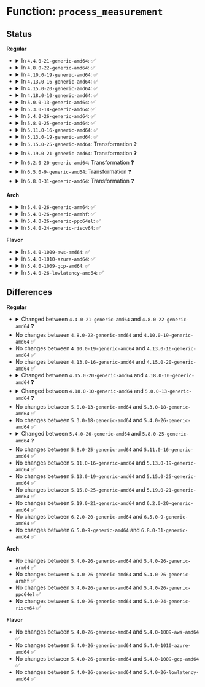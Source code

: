 # Function: <code>process_measurement</code>

## Status
<b>Regular</b>
<ul>
<li>
<details>
<summary>In <code>4.4.0-21-generic-amd64</code>: ✅</summary>

```c
int process_measurement(struct file * file, int mask, int function, int opened)
```

```json
{
  "name": "process_measurement",
  "collision_type": "Unique Static",
  "inline_type": "No",
  "funcs": [
    {
      "addr": 18446744071582610240,
      "name": "process_measurement",
      "external": false,
      "loc": "security/integrity/ima/ima_main.c:157",
      "file": "security/integrity/ima/ima_main.c",
      "inline": "seen, unknown",
      "caller_inline": [],
      "caller_func": [
        "security/integrity/ima/ima_main.c:ima_file_check",
        "security/integrity/ima/ima_main.c:ima_file_mmap",
        "security/integrity/ima/ima_main.c:ima_bprm_check",
        "security/integrity/ima/ima_main.c:ima_module_check",
        "security/integrity/ima/ima_main.c:ima_fw_from_file"
      ]
    }
  ],
  "symbols": [
    {
      "addr": 18446744071582610240,
      "name": "process_measurement",
      "section": ".text",
      "bind": "STB_LOCAL",
      "size": 1145
    }
  ]
}
```
</details>
</li>
<li>
<details>
<summary>In <code>4.8.0-22-generic-amd64</code>: ✅</summary>

```c
int process_measurement(struct file * file, char * buf, loff_t size, int mask, enum ima_hooks func, int opened)
```

```json
{
  "name": "process_measurement",
  "collision_type": "Unique Static",
  "inline_type": "No",
  "funcs": [
    {
      "addr": 18446744071582856080,
      "name": "process_measurement",
      "external": false,
      "loc": "security/integrity/ima/ima_main.c:157",
      "file": "security/integrity/ima/ima_main.c",
      "inline": "seen, unknown",
      "caller_inline": [],
      "caller_func": [
        "security/integrity/ima/ima_main.c:ima_post_read_file",
        "security/integrity/ima/ima_main.c:ima_file_check",
        "security/integrity/ima/ima_main.c:ima_bprm_check",
        "security/integrity/ima/ima_main.c:ima_file_mmap"
      ]
    }
  ],
  "symbols": [
    {
      "addr": 18446744071582856080,
      "name": "process_measurement",
      "section": ".text",
      "bind": "STB_LOCAL",
      "size": 1443
    }
  ]
}
```
</details>
</li>
<li>
<details>
<summary>In <code>4.10.0-19-generic-amd64</code>: ✅</summary>

```c
int process_measurement(struct file * file, char * buf, loff_t size, int mask, enum ima_hooks func, int opened)
```

```json
{
  "name": "process_measurement",
  "collision_type": "Unique Static",
  "inline_type": "No",
  "funcs": [
    {
      "addr": 18446744071582952688,
      "name": "process_measurement",
      "external": false,
      "loc": "security/integrity/ima/ima_main.c:158",
      "file": "security/integrity/ima/ima_main.c",
      "inline": "seen, unknown",
      "caller_inline": [],
      "caller_func": [
        "security/integrity/ima/ima_main.c:ima_post_read_file",
        "security/integrity/ima/ima_main.c:ima_file_check",
        "security/integrity/ima/ima_main.c:ima_bprm_check",
        "security/integrity/ima/ima_main.c:ima_file_mmap"
      ]
    }
  ],
  "symbols": [
    {
      "addr": 18446744071582952688,
      "name": "process_measurement",
      "section": ".text",
      "bind": "STB_LOCAL",
      "size": 1680
    }
  ]
}
```
</details>
</li>
<li>
<details>
<summary>In <code>4.13.0-16-generic-amd64</code>: ✅</summary>

```c
int process_measurement(struct file * file, char * buf, loff_t size, int mask, enum ima_hooks func, int opened)
```

```json
{
  "name": "process_measurement",
  "collision_type": "Unique Static",
  "inline_type": "No",
  "funcs": [
    {
      "addr": 18446744071583002656,
      "name": "process_measurement",
      "external": false,
      "loc": "security/integrity/ima/ima_main.c:158",
      "file": "security/integrity/ima/ima_main.c",
      "inline": "seen, unknown",
      "caller_inline": [],
      "caller_func": [
        "security/integrity/ima/ima_main.c:ima_post_read_file",
        "security/integrity/ima/ima_main.c:ima_file_check",
        "security/integrity/ima/ima_main.c:ima_bprm_check",
        "security/integrity/ima/ima_main.c:ima_file_mmap"
      ]
    }
  ],
  "symbols": [
    {
      "addr": 18446744071583002656,
      "name": "process_measurement",
      "section": ".text",
      "bind": "STB_LOCAL",
      "size": 1686
    }
  ]
}
```
</details>
</li>
<li>
<details>
<summary>In <code>4.15.0-20-generic-amd64</code>: ✅</summary>

```c
int process_measurement(struct file * file, char * buf, loff_t size, int mask, enum ima_hooks func, int opened)
```

```json
{
  "name": "process_measurement",
  "collision_type": "Unique Static",
  "inline_type": "No",
  "funcs": [
    {
      "addr": 18446744071583166784,
      "name": "process_measurement",
      "external": false,
      "loc": "security/integrity/ima/ima_main.c:162",
      "file": "security/integrity/ima/ima_main.c",
      "inline": "seen, unknown",
      "caller_inline": [],
      "caller_func": [
        "security/integrity/ima/ima_main.c:ima_post_read_file",
        "security/integrity/ima/ima_main.c:ima_file_check",
        "security/integrity/ima/ima_main.c:ima_bprm_check",
        "security/integrity/ima/ima_main.c:ima_file_mmap"
      ]
    }
  ],
  "symbols": [
    {
      "addr": 18446744071583166784,
      "name": "process_measurement",
      "section": ".text",
      "bind": "STB_LOCAL",
      "size": 1670
    }
  ]
}
```
</details>
</li>
<li>
<details>
<summary>In <code>4.18.0-10-generic-amd64</code>: ✅</summary>

```c
int process_measurement(struct file * file, const struct cred * cred, u32 secid, char * buf, loff_t size, int mask, enum ima_hooks func, int opened)
```

```json
{
  "name": "process_measurement",
  "collision_type": "Unique Static",
  "inline_type": "No",
  "funcs": [
    {
      "addr": 18446744071583371920,
      "name": "process_measurement",
      "external": false,
      "loc": "security/integrity/ima/ima_main.c:169",
      "file": "security/integrity/ima/ima_main.c",
      "inline": "seen, unknown",
      "caller_inline": [],
      "caller_func": [
        "security/integrity/ima/ima_main.c:ima_post_read_file",
        "security/integrity/ima/ima_main.c:ima_file_check",
        "security/integrity/ima/ima_main.c:ima_bprm_check",
        "security/integrity/ima/ima_main.c:ima_bprm_check",
        "security/integrity/ima/ima_main.c:ima_file_mmap"
      ]
    }
  ],
  "symbols": [
    {
      "addr": 18446744071583371920,
      "name": "process_measurement",
      "section": ".text",
      "bind": "STB_LOCAL",
      "size": 2378
    }
  ]
}
```
</details>
</li>
<li>
<details>
<summary>In <code>5.0.0-13-generic-amd64</code>: ✅</summary>

```c
int process_measurement(struct file * file, const struct cred * cred, u32 secid, char * buf, loff_t size, int mask, enum ima_hooks func)
```

```json
{
  "name": "process_measurement",
  "collision_type": "Unique Static",
  "inline_type": "No",
  "funcs": [
    {
      "addr": 18446744071583490688,
      "name": "process_measurement",
      "external": false,
      "loc": "security/integrity/ima/ima_main.c:171",
      "file": "security/integrity/ima/ima_main.c",
      "inline": "seen, unknown",
      "caller_inline": [],
      "caller_func": [
        "security/integrity/ima/ima_main.c:ima_post_read_file",
        "security/integrity/ima/ima_main.c:ima_file_check",
        "security/integrity/ima/ima_main.c:ima_bprm_check",
        "security/integrity/ima/ima_main.c:ima_bprm_check",
        "security/integrity/ima/ima_main.c:ima_file_mmap"
      ]
    }
  ],
  "symbols": [
    {
      "addr": 18446744071583490688,
      "name": "process_measurement",
      "section": ".text",
      "bind": "STB_LOCAL",
      "size": 2337
    }
  ]
}
```
</details>
</li>
<li>
<details>
<summary>In <code>5.3.0-18-generic-amd64</code>: ✅</summary>

```c
int process_measurement(struct file * file, const struct cred * cred, u32 secid, char * buf, loff_t size, int mask, enum ima_hooks func)
```

```json
{
  "name": "process_measurement",
  "collision_type": "Unique Static",
  "inline_type": "No",
  "funcs": [
    {
      "addr": 18446744071583677248,
      "name": "process_measurement",
      "external": false,
      "loc": "security/integrity/ima/ima_main.c:192",
      "file": "security/integrity/ima/ima_main.c",
      "inline": "seen, unknown",
      "caller_inline": [],
      "caller_func": [
        "security/integrity/ima/ima_main.c:ima_post_read_file",
        "security/integrity/ima/ima_main.c:ima_file_check",
        "security/integrity/ima/ima_main.c:ima_bprm_check",
        "security/integrity/ima/ima_main.c:ima_bprm_check",
        "security/integrity/ima/ima_main.c:ima_file_mmap"
      ]
    }
  ],
  "symbols": [
    {
      "addr": 18446744071583677248,
      "name": "process_measurement",
      "section": ".text",
      "bind": "STB_LOCAL",
      "size": 2676
    }
  ]
}
```
</details>
</li>
<li>
<details>
<summary>In <code>5.4.0-26-generic-amd64</code>: ✅</summary>

```c
int process_measurement(struct file * file, const struct cred * cred, u32 secid, char * buf, loff_t size, int mask, enum ima_hooks func)
```

```json
{
  "name": "process_measurement",
  "collision_type": "Unique Static",
  "inline_type": "No",
  "funcs": [
    {
      "addr": 18446744071583783952,
      "name": "process_measurement",
      "external": false,
      "loc": "security/integrity/ima/ima_main.c:192",
      "file": "security/integrity/ima/ima_main.c",
      "inline": "seen, unknown",
      "caller_inline": [],
      "caller_func": [
        "security/integrity/ima/ima_main.c:ima_post_read_file",
        "security/integrity/ima/ima_main.c:ima_file_check",
        "security/integrity/ima/ima_main.c:ima_bprm_check",
        "security/integrity/ima/ima_main.c:ima_bprm_check",
        "security/integrity/ima/ima_main.c:ima_file_mmap"
      ]
    }
  ],
  "symbols": [
    {
      "addr": 18446744071583783952,
      "name": "process_measurement",
      "section": ".text",
      "bind": "STB_LOCAL",
      "size": 2849
    }
  ]
}
```
</details>
</li>
<li>
<details>
<summary>In <code>5.8.0-25-generic-amd64</code>: ✅</summary>

```c
int process_measurement(struct file * file, const struct cred * cred, struct lsmblob * blob, char * buf, loff_t size, int mask, enum ima_hooks func)
```

```json
{
  "name": "process_measurement",
  "collision_type": "Unique Static",
  "inline_type": "No",
  "funcs": [
    {
      "addr": 18446744071584175008,
      "name": "process_measurement",
      "external": false,
      "loc": "security/integrity/ima/ima_main.c:190",
      "file": "security/integrity/ima/ima_main.c",
      "inline": "seen, unknown",
      "caller_inline": [],
      "caller_func": [
        "security/integrity/ima/ima_main.c:ima_post_read_file",
        "security/integrity/ima/ima_main.c:ima_file_check",
        "security/integrity/ima/ima_main.c:ima_bprm_check",
        "security/integrity/ima/ima_main.c:ima_bprm_check",
        "security/integrity/ima/ima_main.c:ima_file_mmap"
      ]
    }
  ],
  "symbols": [
    {
      "addr": 18446744071584175008,
      "name": "process_measurement",
      "section": ".text",
      "bind": "STB_LOCAL",
      "size": 2580
    }
  ]
}
```
</details>
</li>
<li>
<details>
<summary>In <code>5.11.0-16-generic-amd64</code>: ✅</summary>

```c
int process_measurement(struct file * file, const struct cred * cred, struct lsmblob * blob, char * buf, loff_t size, int mask, enum ima_hooks func)
```

```json
{
  "name": "process_measurement",
  "collision_type": "Unique Static",
  "inline_type": "No",
  "funcs": [
    {
      "addr": 18446744071584293872,
      "name": "process_measurement",
      "external": false,
      "loc": "security/integrity/ima/ima_main.c:196",
      "file": "security/integrity/ima/ima_main.c",
      "inline": "seen, unknown",
      "caller_inline": [],
      "caller_func": [
        "security/integrity/ima/ima_main.c:ima_post_read_file",
        "security/integrity/ima/ima_main.c:ima_read_file",
        "security/integrity/ima/ima_main.c:ima_file_check",
        "security/integrity/ima/ima_main.c:ima_bprm_check",
        "security/integrity/ima/ima_main.c:ima_bprm_check",
        "security/integrity/ima/ima_main.c:ima_file_mmap"
      ]
    }
  ],
  "symbols": [
    {
      "addr": 18446744071584293872,
      "name": "process_measurement",
      "section": ".text",
      "bind": "STB_LOCAL",
      "size": 2717
    }
  ]
}
```
</details>
</li>
<li>
<details>
<summary>In <code>5.13.0-19-generic-amd64</code>: ✅</summary>

```c
int process_measurement(struct file * file, const struct cred * cred, struct lsmblob * blob, char * buf, loff_t size, int mask, enum ima_hooks func)
```

```json
{
  "name": "process_measurement",
  "collision_type": "Unique Static",
  "inline_type": "No",
  "funcs": [
    {
      "addr": 18446744071584327792,
      "name": "process_measurement",
      "external": false,
      "loc": "security/integrity/ima/ima_main.c:196",
      "file": "security/integrity/ima/ima_main.c",
      "inline": "seen, unknown",
      "caller_inline": [],
      "caller_func": [
        "security/integrity/ima/ima_main.c:ima_post_read_file",
        "security/integrity/ima/ima_main.c:ima_read_file",
        "security/integrity/ima/ima_main.c:ima_file_check",
        "security/integrity/ima/ima_main.c:ima_bprm_check",
        "security/integrity/ima/ima_main.c:ima_bprm_check",
        "security/integrity/ima/ima_main.c:ima_file_mmap"
      ]
    }
  ],
  "symbols": [
    {
      "addr": 18446744071584327792,
      "name": "process_measurement",
      "section": ".text",
      "bind": "STB_LOCAL",
      "size": 2739
    }
  ]
}
```
</details>
</li>
<li>
<details>
<summary>In <code>5.15.0-25-generic-amd64</code>: Transformation ❓</summary>

```c
int process_measurement(struct file * file, const struct cred * cred, struct lsmblob * blob, char * buf, loff_t size, int mask, enum ima_hooks func)
```

```json
{
  "name": "process_measurement",
  "collision_type": "Unique Static",
  "inline_type": "No",
  "funcs": [
    {
      "addr": 0,
      "name": "process_measurement",
      "external": false,
      "loc": "security/integrity/ima/ima_main.c:201",
      "file": "security/integrity/ima/ima_main.c",
      "inline": "seen, unknown",
      "caller_inline": [],
      "caller_func": [
        "security/integrity/ima/ima_main.c:ima_post_read_file",
        "security/integrity/ima/ima_main.c:ima_read_file",
        "security/integrity/ima/ima_main.c:ima_file_check",
        "security/integrity/ima/ima_main.c:ima_bprm_check",
        "security/integrity/ima/ima_main.c:ima_bprm_check",
        "security/integrity/ima/ima_main.c:ima_file_mmap"
      ]
    }
  ],
  "symbols": [
    {
      "addr": 18446744071584715280,
      "name": "process_measurement",
      "section": ".text",
      "bind": "STB_LOCAL",
      "size": 2932
    },
    {
      "addr": 18446744071592308121,
      "name": "process_measurement.cold",
      "section": ".text",
      "bind": "STB_LOCAL",
      "size": 125
    }
  ]
}
```
</details>
</li>
<li>
<details>
<summary>In <code>5.19.0-21-generic-amd64</code>: Transformation ❓</summary>

```c
int process_measurement(struct file * file, const struct cred * cred, struct lsmblob * blob, char * buf, loff_t size, int mask, enum ima_hooks func)
```

```json
{
  "name": "process_measurement",
  "collision_type": "Unique Static",
  "inline_type": "No",
  "funcs": [
    {
      "addr": 0,
      "name": "process_measurement",
      "external": false,
      "loc": "security/integrity/ima/ima_main.c:201",
      "file": "security/integrity/ima/ima_main.c",
      "inline": "seen, unknown",
      "caller_inline": [],
      "caller_func": [
        "security/integrity/ima/ima_main.c:ima_post_read_file",
        "security/integrity/ima/ima_main.c:ima_read_file",
        "security/integrity/ima/ima_main.c:ima_file_check",
        "security/integrity/ima/ima_main.c:ima_bprm_check",
        "security/integrity/ima/ima_main.c:ima_bprm_check",
        "security/integrity/ima/ima_main.c:ima_file_mmap"
      ]
    }
  ],
  "symbols": [
    {
      "addr": 18446744071585390096,
      "name": "process_measurement",
      "section": ".text",
      "bind": "STB_LOCAL",
      "size": 2914
    },
    {
      "addr": 18446744071594090441,
      "name": "process_measurement.cold",
      "section": ".text",
      "bind": "STB_LOCAL",
      "size": 125
    }
  ]
}
```
</details>
</li>
<li>
<details>
<summary>In <code>6.2.0-20-generic-amd64</code>: Transformation ❓</summary>

```c
int process_measurement(struct file * file, const struct cred * cred, struct lsmblob * blob, char * buf, loff_t size, int mask, enum ima_hooks func)
```

```json
{
  "name": "process_measurement",
  "collision_type": "Unique Static",
  "inline_type": "No",
  "funcs": [
    {
      "addr": 0,
      "name": "process_measurement",
      "external": false,
      "loc": "security/integrity/ima/ima_main.c:201",
      "file": "security/integrity/ima/ima_main.c",
      "inline": "seen, unknown",
      "caller_inline": [],
      "caller_func": [
        "security/integrity/ima/ima_main.c:ima_post_read_file",
        "security/integrity/ima/ima_main.c:ima_read_file",
        "security/integrity/ima/ima_main.c:ima_file_check",
        "security/integrity/ima/ima_main.c:ima_bprm_check",
        "security/integrity/ima/ima_main.c:ima_bprm_check",
        "security/integrity/ima/ima_main.c:ima_file_mmap"
      ]
    }
  ],
  "symbols": [
    {
      "addr": 18446744071586142752,
      "name": "process_measurement",
      "section": ".text",
      "bind": "STB_LOCAL",
      "size": 3000
    },
    {
      "addr": 18446744071596102304,
      "name": "process_measurement.cold",
      "section": ".text",
      "bind": "STB_LOCAL",
      "size": 125
    }
  ]
}
```
</details>
</li>
<li>
<details>
<summary>In <code>6.5.0-9-generic-amd64</code>: Transformation ❓</summary>

```c
int process_measurement(struct file * file, const struct cred * cred, struct lsmblob * blob, char * buf, loff_t size, int mask, enum ima_hooks func)
```

```json
{
  "name": "process_measurement",
  "collision_type": "Unique Static",
  "inline_type": "No",
  "funcs": [
    {
      "addr": 0,
      "name": "process_measurement",
      "external": false,
      "loc": "security/integrity/ima/ima_main.c:206",
      "file": "security/integrity/ima/ima_main.c",
      "inline": "seen, unknown",
      "caller_inline": [],
      "caller_func": [
        "security/integrity/ima/ima_main.c:ima_post_read_file",
        "security/integrity/ima/ima_main.c:ima_read_file",
        "security/integrity/ima/ima_main.c:ima_file_check",
        "security/integrity/ima/ima_main.c:ima_bprm_check",
        "security/integrity/ima/ima_main.c:ima_bprm_check",
        "security/integrity/ima/ima_main.c:ima_file_mmap",
        "security/integrity/ima/ima_main.c:ima_file_mmap"
      ]
    }
  ],
  "symbols": [
    {
      "addr": 18446744071586380864,
      "name": "process_measurement",
      "section": ".text",
      "bind": "STB_LOCAL",
      "size": 3022
    },
    {
      "addr": 18446744071596625438,
      "name": "process_measurement.cold",
      "section": ".text",
      "bind": "STB_LOCAL",
      "size": 107
    }
  ]
}
```
</details>
</li>
<li>
<details>
<summary>In <code>6.8.0-31-generic-amd64</code>: Transformation ❓</summary>

```c
int process_measurement(struct file * file, const struct cred * cred, struct lsmblob * blob, char * buf, loff_t size, int mask, enum ima_hooks func)
```

```json
{
  "name": "process_measurement",
  "collision_type": "Unique Static",
  "inline_type": "No",
  "funcs": [
    {
      "addr": 0,
      "name": "process_measurement",
      "external": false,
      "loc": "security/integrity/ima/ima_main.c:207",
      "file": "security/integrity/ima/ima_main.c",
      "inline": "seen, unknown",
      "caller_inline": [],
      "caller_func": [
        "security/integrity/ima/ima_main.c:ima_post_read_file",
        "security/integrity/ima/ima_main.c:ima_read_file",
        "security/integrity/ima/ima_main.c:ima_file_check",
        "security/integrity/ima/ima_main.c:ima_bprm_check",
        "security/integrity/ima/ima_main.c:ima_bprm_check",
        "security/integrity/ima/ima_main.c:ima_file_mmap",
        "security/integrity/ima/ima_main.c:ima_file_mmap"
      ]
    }
  ],
  "symbols": [
    {
      "addr": 18446744071586645456,
      "name": "process_measurement",
      "section": ".text",
      "bind": "STB_LOCAL",
      "size": 3295
    },
    {
      "addr": 18446744071597531064,
      "name": "process_measurement.cold",
      "section": ".text",
      "bind": "STB_LOCAL",
      "size": 95
    }
  ]
}
```
</details>
</li>
</ul>
<b>Arch</b>
<ul>
<li>
<details>
<summary>In <code>5.4.0-26-generic-arm64</code>: ✅</summary>

```c
int process_measurement(struct file * file, const struct cred * cred, u32 secid, char * buf, loff_t size, int mask, enum ima_hooks func)
```

```json
{
  "name": "process_measurement",
  "collision_type": "Unique Static",
  "inline_type": "No",
  "funcs": [
    {
      "addr": 18446603336495587576,
      "name": "process_measurement",
      "external": false,
      "loc": "security/integrity/ima/ima_main.c:192",
      "file": "security/integrity/ima/ima_main.c",
      "inline": "seen, unknown",
      "caller_inline": [],
      "caller_func": [
        "security/integrity/ima/ima_main.c:ima_post_read_file",
        "security/integrity/ima/ima_main.c:ima_file_check",
        "security/integrity/ima/ima_main.c:ima_bprm_check",
        "security/integrity/ima/ima_main.c:ima_bprm_check",
        "security/integrity/ima/ima_main.c:ima_file_mmap"
      ]
    }
  ],
  "symbols": [
    {
      "addr": 18446603336495587576,
      "name": "process_measurement",
      "section": ".text",
      "bind": "STB_LOCAL",
      "size": 2032
    }
  ]
}
```
</details>
</li>
<li>
<details>
<summary>In <code>5.4.0-26-generic-armhf</code>: ✅</summary>

```c
int process_measurement(struct file * file, const struct cred * cred, u32 secid, char * buf, loff_t size, int mask, enum ima_hooks func)
```

```json
{
  "name": "process_measurement",
  "collision_type": "Unique Static",
  "inline_type": "No",
  "funcs": [
    {
      "addr": 3228948368,
      "name": "process_measurement",
      "external": false,
      "loc": "security/integrity/ima/ima_main.c:192",
      "file": "security/integrity/ima/ima_main.c",
      "inline": "seen, unknown",
      "caller_inline": [],
      "caller_func": [
        "security/integrity/ima/ima_main.c:ima_post_read_file",
        "security/integrity/ima/ima_main.c:ima_file_check",
        "security/integrity/ima/ima_main.c:ima_bprm_check",
        "security/integrity/ima/ima_main.c:ima_bprm_check",
        "security/integrity/ima/ima_main.c:ima_file_mmap"
      ]
    }
  ],
  "symbols": [
    {
      "addr": 3228948368,
      "name": "process_measurement",
      "section": ".text",
      "bind": "STB_LOCAL",
      "size": 2152
    }
  ]
}
```
</details>
</li>
<li>
<details>
<summary>In <code>5.4.0-26-generic-ppc64el</code>: ✅</summary>

```c
int process_measurement(struct file * file, const struct cred * cred, u32 secid, char * buf, loff_t size, int mask, enum ima_hooks func)
```

```json
{
  "name": "process_measurement",
  "collision_type": "Unique Static",
  "inline_type": "No",
  "funcs": [
    {
      "addr": 13835058055289687440,
      "name": "process_measurement",
      "external": false,
      "loc": "security/integrity/ima/ima_main.c:192",
      "file": "security/integrity/ima/ima_main.c",
      "inline": "seen, unknown",
      "caller_inline": [],
      "caller_func": [
        "security/integrity/ima/ima_main.c:ima_post_read_file",
        "security/integrity/ima/ima_main.c:ima_file_check",
        "security/integrity/ima/ima_main.c:ima_bprm_check",
        "security/integrity/ima/ima_main.c:ima_bprm_check",
        "security/integrity/ima/ima_main.c:ima_file_mmap"
      ]
    }
  ],
  "symbols": [
    {
      "addr": 13835058055289687440,
      "name": "process_measurement",
      "section": ".text",
      "bind": "STB_LOCAL",
      "size": 2904
    }
  ]
}
```
</details>
</li>
<li>
<details>
<summary>In <code>5.4.0-24-generic-riscv64</code>: ✅</summary>

```c
int process_measurement(struct file * file, const struct cred * cred, u32 secid, char * buf, loff_t size, int mask, enum ima_hooks func)
```

```json
{
  "name": "process_measurement",
  "collision_type": "Unique Static",
  "inline_type": "No",
  "funcs": [
    {
      "addr": 18446743936274752442,
      "name": "process_measurement",
      "external": false,
      "loc": "security/integrity/ima/ima_main.c:192",
      "file": "security/integrity/ima/ima_main.c",
      "inline": "seen, unknown",
      "caller_inline": [],
      "caller_func": [
        "security/integrity/ima/ima_main.c:ima_post_read_file",
        "security/integrity/ima/ima_main.c:ima_file_check",
        "security/integrity/ima/ima_main.c:ima_bprm_check",
        "security/integrity/ima/ima_main.c:ima_bprm_check",
        "security/integrity/ima/ima_main.c:ima_file_mmap"
      ]
    }
  ],
  "symbols": [
    {
      "addr": 18446743936274752442,
      "name": "process_measurement",
      "section": ".text",
      "bind": "STB_LOCAL",
      "size": 1708
    }
  ]
}
```
</details>
</li>
</ul>
<b>Flavor</b>
<ul>
<li>
<details>
<summary>In <code>5.4.0-1009-aws-amd64</code>: ✅</summary>

```c
int process_measurement(struct file * file, const struct cred * cred, u32 secid, char * buf, loff_t size, int mask, enum ima_hooks func)
```

```json
{
  "name": "process_measurement",
  "collision_type": "Unique Static",
  "inline_type": "No",
  "funcs": [
    {
      "addr": 18446744071583752688,
      "name": "process_measurement",
      "external": false,
      "loc": "security/integrity/ima/ima_main.c:192",
      "file": "security/integrity/ima/ima_main.c",
      "inline": "seen, unknown",
      "caller_inline": [],
      "caller_func": [
        "security/integrity/ima/ima_main.c:ima_post_read_file",
        "security/integrity/ima/ima_main.c:ima_file_check",
        "security/integrity/ima/ima_main.c:ima_bprm_check",
        "security/integrity/ima/ima_main.c:ima_bprm_check",
        "security/integrity/ima/ima_main.c:ima_file_mmap"
      ]
    }
  ],
  "symbols": [
    {
      "addr": 18446744071583752688,
      "name": "process_measurement",
      "section": ".text",
      "bind": "STB_LOCAL",
      "size": 2849
    }
  ]
}
```
</details>
</li>
<li>
<details>
<summary>In <code>5.4.0-1010-azure-amd64</code>: ✅</summary>

```c
int process_measurement(struct file * file, const struct cred * cred, u32 secid, char * buf, loff_t size, int mask, enum ima_hooks func)
```

```json
{
  "name": "process_measurement",
  "collision_type": "Unique Static",
  "inline_type": "No",
  "funcs": [
    {
      "addr": 18446744071583689744,
      "name": "process_measurement",
      "external": false,
      "loc": "security/integrity/ima/ima_main.c:192",
      "file": "security/integrity/ima/ima_main.c",
      "inline": "seen, unknown",
      "caller_inline": [],
      "caller_func": [
        "security/integrity/ima/ima_main.c:ima_post_read_file",
        "security/integrity/ima/ima_main.c:ima_file_check",
        "security/integrity/ima/ima_main.c:ima_bprm_check",
        "security/integrity/ima/ima_main.c:ima_bprm_check",
        "security/integrity/ima/ima_main.c:ima_file_mmap"
      ]
    }
  ],
  "symbols": [
    {
      "addr": 18446744071583689744,
      "name": "process_measurement",
      "section": ".text",
      "bind": "STB_LOCAL",
      "size": 2849
    }
  ]
}
```
</details>
</li>
<li>
<details>
<summary>In <code>5.4.0-1009-gcp-amd64</code>: ✅</summary>

```c
int process_measurement(struct file * file, const struct cred * cred, u32 secid, char * buf, loff_t size, int mask, enum ima_hooks func)
```

```json
{
  "name": "process_measurement",
  "collision_type": "Unique Static",
  "inline_type": "No",
  "funcs": [
    {
      "addr": 18446744071583736464,
      "name": "process_measurement",
      "external": false,
      "loc": "security/integrity/ima/ima_main.c:192",
      "file": "security/integrity/ima/ima_main.c",
      "inline": "seen, unknown",
      "caller_inline": [],
      "caller_func": [
        "security/integrity/ima/ima_main.c:ima_post_read_file",
        "security/integrity/ima/ima_main.c:ima_file_check",
        "security/integrity/ima/ima_main.c:ima_bprm_check",
        "security/integrity/ima/ima_main.c:ima_bprm_check",
        "security/integrity/ima/ima_main.c:ima_file_mmap"
      ]
    }
  ],
  "symbols": [
    {
      "addr": 18446744071583736464,
      "name": "process_measurement",
      "section": ".text",
      "bind": "STB_LOCAL",
      "size": 2849
    }
  ]
}
```
</details>
</li>
<li>
<details>
<summary>In <code>5.4.0-26-lowlatency-amd64</code>: ✅</summary>

```c
int process_measurement(struct file * file, const struct cred * cred, u32 secid, char * buf, loff_t size, int mask, enum ima_hooks func)
```

```json
{
  "name": "process_measurement",
  "collision_type": "Unique Static",
  "inline_type": "No",
  "funcs": [
    {
      "addr": 18446744071583837392,
      "name": "process_measurement",
      "external": false,
      "loc": "security/integrity/ima/ima_main.c:192",
      "file": "security/integrity/ima/ima_main.c",
      "inline": "seen, unknown",
      "caller_inline": [],
      "caller_func": [
        "security/integrity/ima/ima_main.c:ima_post_read_file",
        "security/integrity/ima/ima_main.c:ima_file_check",
        "security/integrity/ima/ima_main.c:ima_bprm_check",
        "security/integrity/ima/ima_main.c:ima_bprm_check",
        "security/integrity/ima/ima_main.c:ima_file_mmap"
      ]
    }
  ],
  "symbols": [
    {
      "addr": 18446744071583837392,
      "name": "process_measurement",
      "section": ".text",
      "bind": "STB_LOCAL",
      "size": 2849
    }
  ]
}
```
</details>
</li>
</ul>

## Differences
<b>Regular</b>
<ul>
<li>
<details>
<summary>Changed between <code>4.4.0-21-generic-amd64</code> and <code>4.8.0-22-generic-amd64</code> ❓</summary>
<ul>
<li>
<b>Param added. </b>
<code>char * buf</code>
</li>
<li>
<b>Param added. </b>
<code>loff_t size</code>
</li>
<li>
<b>Param added. </b>
<code>enum ima_hooks func</code>
</li>
<li>
<b>Param removed. </b>
<code>int function</code>
</li>
<li>
<b>Param reordered. </b>
<code>file, mask, function, opened</code> ➡️ <code>file, buf, size, mask, func, opened</code>
</li>
</ul>
</details>
</li>
<li>
No changes between <code>4.8.0-22-generic-amd64</code> and <code>4.10.0-19-generic-amd64</code> ✅
</li>
<li>
No changes between <code>4.10.0-19-generic-amd64</code> and <code>4.13.0-16-generic-amd64</code> ✅
</li>
<li>
No changes between <code>4.13.0-16-generic-amd64</code> and <code>4.15.0-20-generic-amd64</code> ✅
</li>
<li>
<details>
<summary>Changed between <code>4.15.0-20-generic-amd64</code> and <code>4.18.0-10-generic-amd64</code> ❓</summary>
<ul>
<li>
<b>Param added. </b>
<code>const struct cred * cred</code>
</li>
<li>
<b>Param added. </b>
<code>u32 secid</code>
</li>
<li>
<b>Param reordered. </b>
<code>file, buf, size, mask, func, opened</code> ➡️ <code>file, cred, secid, buf, size, mask, func, opened</code>
</li>
</ul>
</details>
</li>
<li>
<details>
<summary>Changed between <code>4.18.0-10-generic-amd64</code> and <code>5.0.0-13-generic-amd64</code> ❓</summary>
<ul>
<li>
<b>Param removed. </b>
<code>int opened</code>
</li>
</ul>
</details>
</li>
<li>
No changes between <code>5.0.0-13-generic-amd64</code> and <code>5.3.0-18-generic-amd64</code> ✅
</li>
<li>
No changes between <code>5.3.0-18-generic-amd64</code> and <code>5.4.0-26-generic-amd64</code> ✅
</li>
<li>
<details>
<summary>Changed between <code>5.4.0-26-generic-amd64</code> and <code>5.8.0-25-generic-amd64</code> ❓</summary>
<ul>
<li>
<b>Param added. </b>
<code>struct lsmblob * blob</code>
</li>
<li>
<b>Param removed. </b>
<code>u32 secid</code>
</li>
</ul>
</details>
</li>
<li>
No changes between <code>5.8.0-25-generic-amd64</code> and <code>5.11.0-16-generic-amd64</code> ✅
</li>
<li>
No changes between <code>5.11.0-16-generic-amd64</code> and <code>5.13.0-19-generic-amd64</code> ✅
</li>
<li>
No changes between <code>5.13.0-19-generic-amd64</code> and <code>5.15.0-25-generic-amd64</code> ✅
</li>
<li>
No changes between <code>5.15.0-25-generic-amd64</code> and <code>5.19.0-21-generic-amd64</code> ✅
</li>
<li>
No changes between <code>5.19.0-21-generic-amd64</code> and <code>6.2.0-20-generic-amd64</code> ✅
</li>
<li>
No changes between <code>6.2.0-20-generic-amd64</code> and <code>6.5.0-9-generic-amd64</code> ✅
</li>
<li>
No changes between <code>6.5.0-9-generic-amd64</code> and <code>6.8.0-31-generic-amd64</code> ✅
</li>
</ul>
<b>Arch</b>
<ul>
<li>
No changes between <code>5.4.0-26-generic-amd64</code> and <code>5.4.0-26-generic-arm64</code> ✅
</li>
<li>
No changes between <code>5.4.0-26-generic-amd64</code> and <code>5.4.0-26-generic-armhf</code> ✅
</li>
<li>
No changes between <code>5.4.0-26-generic-amd64</code> and <code>5.4.0-26-generic-ppc64el</code> ✅
</li>
<li>
No changes between <code>5.4.0-26-generic-amd64</code> and <code>5.4.0-24-generic-riscv64</code> ✅
</li>
</ul>
<b>Flavor</b>
<ul>
<li>
No changes between <code>5.4.0-26-generic-amd64</code> and <code>5.4.0-1009-aws-amd64</code> ✅
</li>
<li>
No changes between <code>5.4.0-26-generic-amd64</code> and <code>5.4.0-1010-azure-amd64</code> ✅
</li>
<li>
No changes between <code>5.4.0-26-generic-amd64</code> and <code>5.4.0-1009-gcp-amd64</code> ✅
</li>
<li>
No changes between <code>5.4.0-26-generic-amd64</code> and <code>5.4.0-26-lowlatency-amd64</code> ✅
</li>
</ul>

